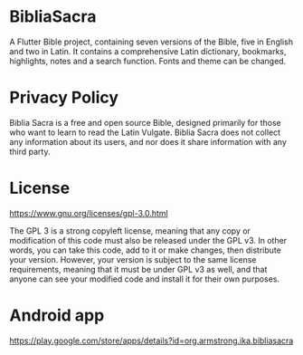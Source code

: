 
# BibliaSacra

A Flutter Bible project, containing seven versions of the Bible, five in English and two in Latin. It contains a comprehensive Latin dictionary, bookmarks, highlights, notes and a search function. Fonts and theme can be changed.

# Privacy Policy

Biblia Sacra is a free and open source Bible, designed primarily for those who want to learn to read the Latin Vulgate. Biblia Sacra does not collect any information about its users, and nor does it share information with any third party.

# License

https://www.gnu.org/licenses/gpl-3.0.html

The GPL 3 is a strong copyleft license, meaning that any copy or modification of this code must also be released under the GPL v3. In other words, you can take this code, add to it or make changes, then distribute your version. However, your version is subject to the same license requirements, meaning that it must be under GPL v3  as well, and that anyone can see your modified code and install it for their own purposes.

# Android app

https://play.google.com/store/apps/details?id=org.armstrong.ika.bibliasacra